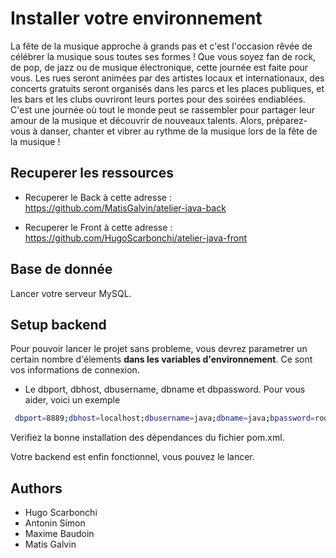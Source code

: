 # Installer votre environnement

La fête de la musique approche à grands pas et c'est l'occasion rêvée de célébrer la musique sous toutes ses formes ! Que vous soyez fan de rock, de pop, de jazz ou de musique électronique, cette journée est faite pour vous. Les rues seront animées par des artistes locaux et internationaux, des concerts gratuits seront organisés dans les parcs et les places publiques, et les bars et les clubs ouvriront leurs portes pour des soirées endiablées. C'est une journée où tout le monde peut se rassembler pour partager leur amour de la musique et découvrir de nouveaux talents. Alors, préparez-vous à danser, chanter et vibrer au rythme de la musique lors de la fête de la musique !

## Recuperer les ressources

- Recuperer le Back à cette adresse : https://github.com/MatisGalvin/atelier-java-back

- Recuperer le Front à cette adresse : https://github.com/HugoScarbonchi/atelier-java-front

## Base de donnée

Lancer votre serveur MySQL.

## Setup backend

Pour pouvoir lancer le projet sans probleme, vous devrez parametrer un certain nombre d'élements **dans les variables d'environnement**.
Ce sont vos informations de connexion.

- Le dbport, dbhost, dbusername, dbname et dbpassword.
  Pour vous aider, voici un exemple

```bash
 dbport=8889;dbhost=localhost;dbusername=java;dbname=java;bpassword=root
```

Verifiez la bonne installation des dépendances du fichier pom.xml.

Votre backend est enfin fonctionnel, vous pouvez le lancer.

## Authors

- Hugo Scarbonchi
- Antonin Simon
- Maxime Baudoin
- Matis Galvin
